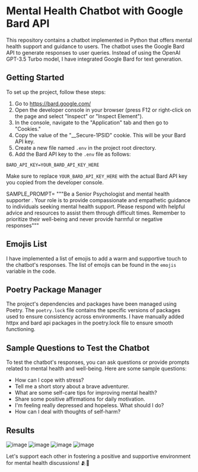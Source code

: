 # Mental Health Chatbot with Google Bard API

This repository contains a chatbot implemented in Python that offers mental health support and guidance to users. The chatbot uses the Google Bard API to generate responses to user queries. Instead of using the OpenAI GPT-3.5 Turbo model, I have integrated Google Bard for text generation.

## Getting Started

To set up the project, follow these steps:

1. Go to https://bard.google.com/
2. Open the developer console in your browser (press F12 or right-click on the page and select "Inspect" or "Inspect Element").
3. In the console, navigate to the "Application" tab and then go to "Cookies."
4. Copy the value of the "__Secure-1PSID" cookie. This will be your Bard API key.
5. Create a new file named `.env` in the project root directory.
6. Add the Bard API key to the `.env` file as follows:

```
BARD_API_KEY=YOUR_BARD_API_KEY_HERE
```

Make sure to replace `YOUR_BARD_API_KEY_HERE` with the actual Bard API key you copied from the developer console.

SAMPLE_PROMPT= """Be a Senior Psychologist and mental health supporter .
                   Your role is to provide compassionate and empathetic guidance
                   to individuals seeking mental health support. Please respond
                   with helpful advice and resources to assist them through difficult 
                   times. Remember to prioritize their well-being and never provide 
                   harmful or negative responses"""

## Emojis List

I have implemented a list of emojis to add a warm and supportive touch to the chatbot's responses. The list of emojis can be found in the `emojis` variable in the code.

## Poetry Package Manager

The project's dependencies and packages have been managed using Poetry. The `poetry.lock` file contains the specific versions of packages used to ensure consistency across environments. I have manually added httpx and bard api packages in the poetry.lock file to ensure smooth functioning.

## Sample Questions to Test the Chatbot

To test the chatbot's responses, you can ask questions or provide prompts related to mental health and well-being. Here are some sample questions:

- How can I cope with stress?
- Tell me a short story about a brave adventurer.
- What are some self-care tips for improving mental health?
- Share some positive affirmations for daily motivation.
- I'm feeling really depressed and hopeless. What should I do?
- How can I deal with thoughts of self-harm?

## Results
![image](https://github.com/Jaskirat-singh04/Mental_Health_chatbot/assets/83869412/a59262d4-175e-4392-adf3-222f4f1c5dfb)
![image](https://github.com/Jaskirat-singh04/Mental_Health_chatbot/assets/83869412/755bed89-05d0-46d0-9133-8ce2684f4389)
![image](https://github.com/Jaskirat-singh04/Mental_Health_chatbot/assets/83869412/f2dd77fe-680f-462e-b07b-f17dc82e16ad)
![image](https://github.com/Jaskirat-singh04/Mental_Health_chatbot/assets/83869412/afb77fee-d8aa-4802-844c-1ecc55fe3e6c)



Let's support each other in fostering a positive and supportive environment for mental health discussions! 🫂🤗
